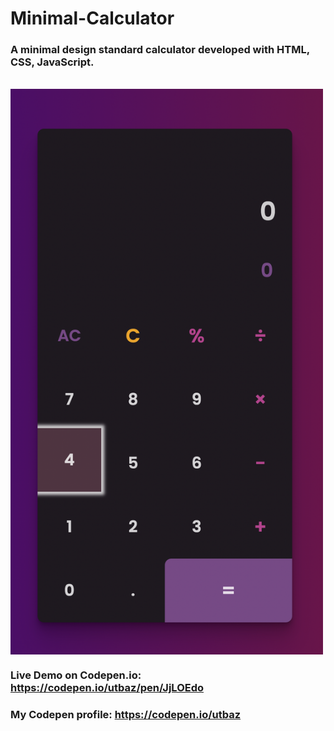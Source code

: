 # Minimal-Calculator

### A minimal design standard calculator developed with HTML, CSS, JavaScript.
<br/>
<img align="center" width="500px" src="https://github.com/Uzafar90/Minimal-Calculator/blob/main/Minimal%20Calculator.png"/>
<br/>

### Live Demo on Codepen.io:  https://codepen.io/utbaz/pen/JjLOEdo

### My Codepen profile:  https://codepen.io/utbaz
